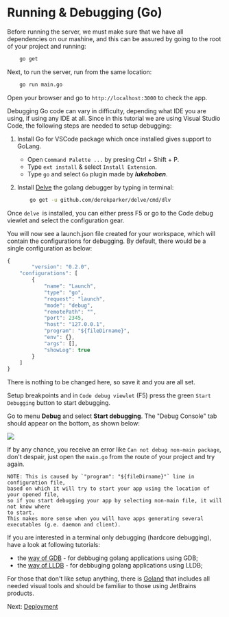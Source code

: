 # Running & Debugging (Go)

Before running the server, we must make sure that we have all dependencies on our mashine, and this can be assured by
going to the root of your project and running:

```bash
    go get
 ```


Next, to run the server, run from the same location:

```bash
    go run main.go
```

Open your browser and go to `http://localhost:3000` to check the app.


Debugging Go code can vary in difficulty, depending what IDE you are using, if using any IDE at all. 
Since in this tutorial we are using Visual Studio Code, the following steps are needed to setup debugging:

1. Install Go for VSCode package which once installed gives support to GoLang.
    - Open `Command Palette ...` by presing Ctrl + Shift + P.
    - Type `ext install` & select `Install Extension`.
    - Type `go` and select `Go` plugin made by ***lukehoben***.

2. Install [Delve](https://github.com/derekparker/delve) the golang debugger by typing in terminal:
    ```bash
        go get -u github.com/derekparker/delve/cmd/dlv
    ```

Once `delve `is installed, you can either press F5 or go to the Code debug viewlet and select the configuration gear.

You will now see a launch.json file created for your workspace, which will contain the configurations for debugging. By default, there would be a single configuration as below:
```javascript
{
	    "version": "0.2.0",
    "configurations": [
        {
            "name": "Launch",
            "type": "go",
            "request": "launch",
            "mode": "debug",
            "remotePath": "",
            "port": 2345,
            "host": "127.0.0.1",
            "program": "${fileDirname}",
            "env": {},
            "args": [],
            "showLog": true
        }
    ]
}
```

There is nothing to be changed here, so save it and you are all set.

Setup breakpoints and in `Code debug viewlet` (F5) press the green `Start Debugging` button to start debugging.

Go to menu **Debug** and select **Start debugging**. The "Debug Console" tab should appear on the bottom, as shown below:

![](_media/go/vs_code_debug.png) 

If by any chance, you receive an error like `Can not debug non-main package`, don't despair, just open the `main.go` from the route of your project and try again. 

    NOTE: This is caused by `"program": "${fileDirname}"` line in configuration file, 
    based on which it will try to start your app using the location of your opened file, 
    so if you start debugging your app by selecting non-main file, it will not know where 
    to start.
    This makes more sense when you will have apps generating several 
    executables (g.e. daemon and client).



If you are interested in a terminal only debugging (hardcore debugging), have a look at following tutorials:

- the [way of GDB](https://golang.org/doc/gdb) - for debbuging golang applications using GDB;
- the [way of LLDB](http://blog.ralch.com/tutorial/golang-debug-with-lldb/) - for debbuging golang applications using LLDB;


For those that don't like setup anything, there is [Goland](https://www.jetbrains.com/go/) that includes all needed visual tools and should be familiar to those using JetBrains products.



Next: [Deployment](deployment/)